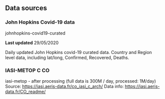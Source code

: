 ## Data sources

### John Hopkins Covid-19 data

johnhopkins-covid19-curated

**Last updated** 29/05/2020

Daily updated John Hopkins covid-19 curated data. 
Country and Region level data, including lat/long, Confirmed, Recovered, Deaths.

### IASI-METOP C CO

iasi-metop - after processing (full data is 300M / day, processed: 1M/day)
Source: https://iasi.aeris-data.fr/co_iasi_c_arch/
Data info: https://iasi.aeris-data.fr/CO_readme/







